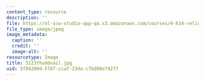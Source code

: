 ```yaml
---
content_type: resource
description: ''
file: https://ol-ocw-studio-app-qa.s3.amazonaws.com/courses/4-614-religious-architecture-and-islamic-cultures-fall-2002/5f84200d5787ccaf23dac7bd00e74277_5123thumbnail.jpg
file_type: image/jpeg
image_metadata:
  caption: ''
  credit: ''
  image-alt: ''
resourcetype: Image
title: 5123thumbnail.jpg
uid: 5f84200d-5787-ccaf-23da-c7bd00e74277
---
```


